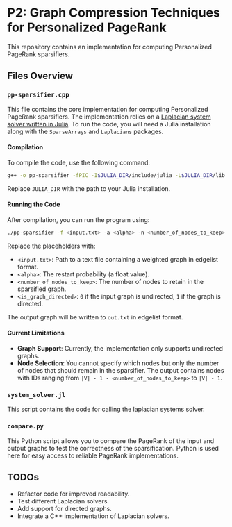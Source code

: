# P2: Graph Compression Techniques for Personalized PageRank

This repository contains an implementation for computing Personalized PageRank sparsifiers.

## Files Overview

### `pp-sparsifier.cpp`

This file contains the core implementation for computing Personalized PageRank sparsifiers. The implementation relies on a [Laplacian system solver written in Julia](https://github.com/danspielman/Laplacians.jl/tree/master). To run the code, you will need a Julia installation along with the `SparseArrays` and `Laplacians` packages.

#### Compilation

To compile the code, use the following command:

```bash
g++ -o pp-sparsifier -fPIC -I$JULIA_DIR/include/julia -L$JULIA_DIR/lib -Wl,-rpath,$JULIA_DIR/lib pp-sparsifier.cpp -ljulia -std=c++20
```

Replace `JULIA_DIR` with the path to your Julia installation.

#### Running the Code

After compilation, you can run the program using:

```bash
./pp-sparsifier -f <input.txt> -a <alpha> -n <number_of_nodes_to_keep> -d <is_graph_directed>
```

Replace the placeholders with:

- `<input.txt>`: Path to a text file containing a weighted graph in edgelist format.
- `<alpha>`: The restart probability (a float value).
- `<number_of_nodes_to_keep>`: The number of nodes to retain in the sparsified graph.
- `<is_graph_directed>`: `0` if the input graph is undirected, `1` if the graph is directed.

The output graph will be written to `out.txt` in edgelist format.

#### Current Limitations

- **Graph Support**: Currently, the implementation only supports undirected graphs.
- **Node Selection**: You cannot specify which nodes but only the number of nodes that should remain in the sparsifier. The output contains nodes with IDs ranging from `|V| - 1 - <number_of_nodes_to_keep>` to `|V| - 1`.

### `system_solver.jl`

This script contains the code for calling the laplacian systems solver.

### `compare.py`

This Python script allows you to compare the PageRank of the input and output graphs to test the correctness of the sparsification. Python is used here for easy access to reliable PageRank implementations.

## TODOs

- Refactor code for improved readability.
- Test different Laplacian solvers.
- Add support for directed graphs.
- Integrate a C++ implementation of Laplacian solvers.